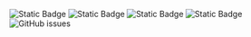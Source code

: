 ![Static Badge](https://img.shields.io/badge/blacklists-60-000000) ![Static Badge](https://img.shields.io/badge/blacklisted-3006943-cc0000) ![Static Badge](https://img.shields.io/badge/whitelisted-2242-00CC00) ![Static Badge](https://img.shields.io/badge/streaming_blacklist-28106-000000) ![GitHub issues](https://img.shields.io/github/issues/fabriziosalmi/blacklists)
